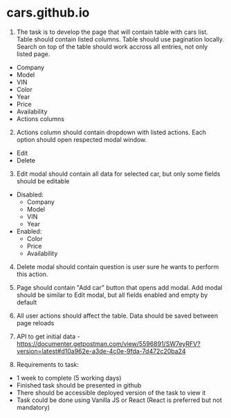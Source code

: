# cars.github.io
1. The task is to develop the page that will contain table with cars list. Table should contain listed columns. Table should use pagination locally. Search on top of the table should work accross all entries, not only listed page.
  - Company
  - Model
  - VIN
  - Color
  - Year
  - Price
  - Availability
  - Actions columns

2. Actions column should contain dropdown with listed actions. Each option should open respected modal window.
  - Edit
  - Delete

3. Edit modal should contain all data for selected car, but only some fields should be editable
  - Disabled:
    - Company
    - Model
    - VIN
    - Year
  - Enabled:
    - Color
    - Price
    - Availability

4. Delete modal should contain question is user sure he wants to perform this action.

5. Page should contain "Add car" button that opens add modal. Add modal should be similar to Edit modal, but all fields enabled and empty by default

6. All user actions should affect the table. Data should be saved between page reloads

7. API to get initial data - https://documenter.getpostman.com/view/5596891/SW7eyRFV?version=latest#d10a962e-a3de-4c0e-9fda-7d472c20ba24
8. Requirements to task:
  - 1 week to complete (5 working days)
  - Finished task should be presented in github
  - There should be accessible deployed version of the task to view it
  - Task could be done using Vanilla JS or React (React is preferred but not mandatory)